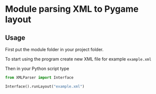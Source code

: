 # Module parsing XML to Pygame layout

## Usage 

First put the module folder in your project folder.

To start using the program create new XML file for example `example.xml`

Then in your Python script type 

```python
from XMLParser import Interface

Interface().runLayout("example.xml")
```

